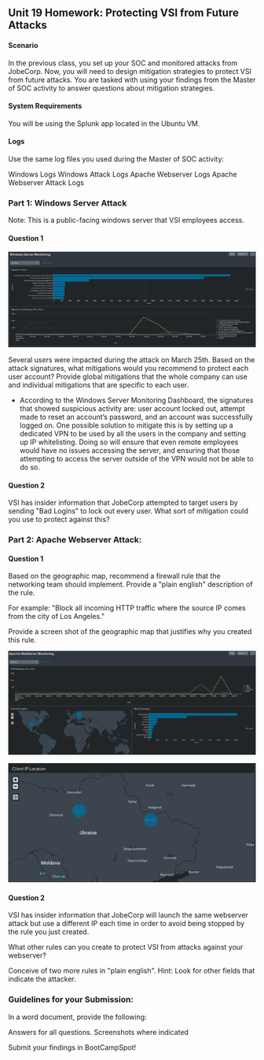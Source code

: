 ## Unit 19 Homework: Protecting VSI from Future Attacks

#### Scenario
In the previous class,  you set up your SOC and monitored attacks from JobeCorp. Now, you will need to design mitigation strategies to protect VSI from future attacks.
You are tasked with using your findings from the Master of SOC activity to answer questions about mitigation strategies.

#### System Requirements
You will be using the Splunk app located in the Ubuntu VM.

#### Logs
Use the same log files you used during the Master of SOC activity:

Windows Logs
Windows Attack Logs
Apache Webserver Logs
Apache Webserver Attack Logs



### Part 1: Windows Server Attack
Note: This is a public-facing windows server that VSI employees access.

#### Question 1

![windowsserver](https://github.com/athenavalero/CyberSecurityBootcampHW/blob/main/Homework%2019/HW19_1.PNG)

Several users were impacted during the attack on March 25th.
Based on the attack signatures, what mitigations would you recommend to protect each user account? Provide global mitigations that the whole company can use and individual mitigations that are specific to each user.

  - According to the Windows Server Monitoring Dashboard, the signatures that showed suspicious activity are: user account locked out, attempt made to reset an account’s password, and an account was successfully logged on. One possible solution to mitigate this is by setting up a dedicated VPN to be used by all the users in the company and setting up IP whitelisting. Doing so will ensure that even remote employees would have no issues accessing the server, and ensuring that those attempting to access the server outside of the VPN would not be able to do so. 

#### Question 2

VSI has insider information that JobeCorp attempted to target users by sending "Bad Logins" to lock out every user.
What sort of mitigation could you use to protect against this?


### Part 2: Apache Webserver Attack:

#### Question 1

Based on the geographic map, recommend a firewall rule that the networking team should implement.
Provide a "plain english" description of the rule.

For example: "Block all incoming HTTP traffic where the source IP comes from the city of Los Angeles."


Provide a screen shot of the geographic map that justifies why you created this rule.

![apache](https://github.com/athenavalero/CyberSecurityBootcampHW/blob/main/Homework%2019/HW19_2.PNG)

![apache](https://github.com/athenavalero/CyberSecurityBootcampHW/blob/main/Homework%2019/HW19_2.5.PNG)


#### Question 2


VSI has insider information that JobeCorp will launch the same webserver attack but use a different IP each time in order to avoid being stopped by the rule you just created.


What other rules can you create to protect VSI from attacks against your webserver?

Conceive of two more rules in "plain english".
Hint: Look for other fields that indicate the attacker.




### Guidelines for your Submission:
In a word document, provide the following:

Answers for all questions.
Screenshots where indicated

Submit your findings in BootCampSpot!
